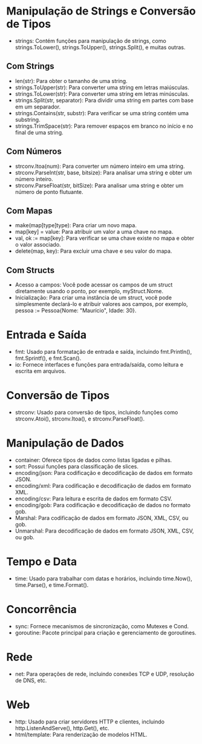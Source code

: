 # Manipulação de Strings e Conversão de Tipos

- strings: Contém funções para manipulação de strings, como strings.ToLower(), strings.ToUpper(), strings.Split(), e muitas outras.

## Com Strings

- len(str): Para obter o tamanho de uma string.
- strings.ToUpper(str): Para converter uma string em letras maiúsculas.
- strings.ToLower(str): Para converter uma string em letras minúsculas.
- strings.Split(str, separator): Para dividir uma string em partes com base em um separador.
- strings.Contains(str, substr): Para verificar se uma string contém uma substring.
- strings.TrimSpace(str): Para remover espaços em branco no início e no final de uma string.

## Com Números

- strconv.Itoa(num): Para converter um número inteiro em uma string.
- strconv.ParseInt(str, base, bitsize): Para analisar uma string e obter um número inteiro.
- strconv.ParseFloat(str, bitSize): Para analisar uma string e obter um número de ponto flutuante.

## Com Mapas

- make(map[type]type): Para criar um novo mapa.
- map[key] = value: Para atribuir um valor a uma chave no mapa.
- val, ok := map[key]: Para verificar se uma chave existe no mapa e obter o valor associado.
- delete(map, key): Para excluir uma chave e seu valor do mapa.

## Com Structs

- Acesso a campos: Você pode acessar os campos de um struct diretamente usando o ponto, por exemplo, myStruct.Nome.
- Inicialização: Para criar uma instância de um struct, você pode simplesmente declará-lo e atribuir valores aos campos, por exemplo, pessoa := Pessoa{Nome: "Maurício", Idade: 30}.

# Entrada e Saída

- fmt: Usado para formatação de entrada e saída, incluindo fmt.Println(), fmt.Sprintf(), e fmt.Scan().
- io: Fornece interfaces e funções para entrada/saída, como leitura e escrita em arquivos.
  
# Conversão de Tipos

- strconv: Usado para conversão de tipos, incluindo funções como strconv.Atoi(), strconv.Itoa(), e strconv.ParseFloat().

# Manipulação de Dados

- container: Oferece tipos de dados como listas ligadas e pilhas.
- sort: Possui funções para classificação de slices.
- encoding/json: Para codificação e decodificação de dados em formato JSON.
- encoding/xml: Para codificação e decodificação de dados em formato XML.
- encoding/csv: Para leitura e escrita de dados em formato CSV.
- encoding/gob: Para codificação e decodificação de dados no formato gob.
- Marshal: Para codificação de dados em formato JSON, XML, CSV, ou gob.
- Unmarshal: Para decodificação de dados em formato JSON, XML, CSV, ou gob.

# Tempo e Data

- time: Usado para trabalhar com datas e horários, incluindo time.Now(), time.Parse(), e time.Format().

# Concorrência

- sync: Fornece mecanismos de sincronização, como Mutexes e Cond.
- goroutine: Pacote principal para criação e gerenciamento de goroutines.

# Rede

- net: Para operações de rede, incluindo conexões TCP e UDP, resolução de DNS, etc.

# Web

- http: Usado para criar servidores HTTP e clientes, incluindo http.ListenAndServe(), http.Get(), etc.
- html/template: Para renderização de modelos HTML.